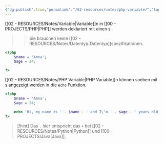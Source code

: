 ```yaml
---
{"dg-publish":true,"permalink":"/02-resources/notes/php-variable/","tags":["code/PHP/variable"],"noteIcon":"","updated":"2024-09-05T16:24:04.000+02:00"}
---
```


[[02 - RESOURCES/Notes/Variable\|Variable]]n in [[00 - PROJECTS/PHP\|PHP]] werden deklariert mit einen `$`.
>>Sie brauchen keine [[02 - RESOURCES/Notes/Datentyp\|Datentyp]]spezifikationen.

```php
<?php
	$name = 'Anna';
	$age = 24;

?>
```

[[02 - RESOURCES/Notes/PHP Variable\|PHP Variable]]n können soeben mit `$` angezeigt werden in die `echo` Funktion.

```php
<?php
	$name = 'Anna';
	$age = 24;

	echo 'Hi, my name is ' . $name . ' and I\'m ' . $age . ' years old.'
?>
```

>[!hint] 
>Das `.` hier entspricht das `+` bei [[02 - RESOURCES/Notes/Python\|Python]] und [[00 - PROJECTS/Java\|Java]],
